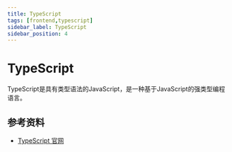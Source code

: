 ```yaml
---
title: TypeScript
tags: [frontend,typescript]
sidebar_label: TypeScript
sidebar_position: 4
---
```


# TypeScript

TypeScript是具有类型语法的JavaScript，是一种基于JavaScript的强类型编程语言。

## 参考资料

* [TypeScript 官网](https://www.typescriptlang.org/)